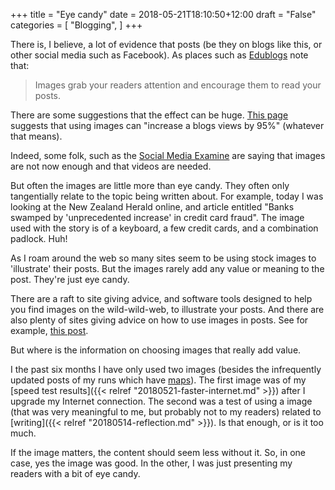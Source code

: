 +++
title = "Eye candy"
date = 2018-05-21T18:10:50+12:00
draft = "False"
categories = [ 
	"Blogging", 
	]
+++

There is, I believe, a lot of evidence that posts (be they on blogs
like this, or other social media such as Facebook). As places such
as [Edublogs](https://help.edublogs.org/add-images/) note that:

> Images grab your readers attention and encourage them to read your
> posts.

There are some suggestions that the effect can be
huge. [This page](https://blogging.com/images-and-photos/) suggests
that using images can "increase a blogs views by 95%" (whatever that
means).

Indeed, some folk, such as
the
[Social Media Examine](https://www.socialmediaexaminer.com/wp-content/uploads/2016/05/SocialMediaMarketingIndustryReport2016.pdf) are
saying that images are not now enough and that videos are needed.

But often the images are little more than eye candy. They often only
tangentially relate to the topic being written about. For example,
today I was looking at the New Zealand Herald online, and article
entitled "Banks swamped by 'unprecedented increase' in credit card
fraud". The image used with the story is of a keyboard, a few credit
cards, and a combination padlock. Huh! 

As I roam around the web so many sites seem to be using stock images
to 'illustrate' their posts. But the images rarely add any value or
meaning to the post. They're just eye candy.

There are a raft to site giving advice, and software tools designed to
help you find images on the wild-wild-web, to illustrate your posts.
And there are also plenty of sites giving advice on how to use images
in posts. See for
example,
[this post](http://www.toprankblog.com/2016/01/images-social-media/).

But where is the information on choosing images that really add value.

I the past six months I have only used two images (besides the
infrequently updated posts of my runs which
have [maps](http://www.petersmith.org/running/)). The first image was
of
my [speed test results]({{< relref "20180521-faster-internet.md" >}})
after I upgrade my Internet connection. The second was a test of using
a image (that was very meaningful to me, but probably not to my
readers) related
to [writing]({{< relref "20180514-reflection.md" >}}). Is that enough,
or is it too much.

If the image matters, the content should seem less without it. So, in
one case, yes the image was good. In the other, I was just presenting
my readers with a bit of eye candy.
